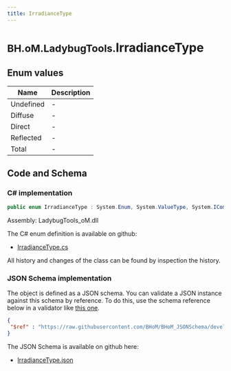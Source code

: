 ```yaml
---
title: IrradianceType
---
```


# <small>BH.oM.LadybugTools.</small>**IrradianceType**



## Enum values

| Name            | Description                                                    |
|-----------------|----------------------------------------------------------------|
| Undefined |  -  |
| Diffuse |  -  |
| Direct |  -  |
| Reflected |  -  |
| Total |  -  |


## Code and Schema

### C# implementation

``` C# title="C#"
public enum IrradianceType : System.Enum, System.ValueType, System.IComparable, System.ISpanFormattable, System.IFormattable, System.IConvertible
```

Assembly: LadybugTools_oM.dll

The C# enum definition is available on github:

- [IrradianceType.cs](https://github.com/BHoM/LadybugTools_Toolkit/blob/develop/LadybugTools_oM/Enum\IrradianceType.cs)

All history and changes of the class can be found by inspection the history.
### JSON Schema implementation

The object is defined as a JSON schema. You can validate a JSON instance against this schema by reference. To do this, use the schema reference below in a validator like [this one](https://www.jsonschemavalidator.net/).

``` json title="JSON Schema"
{
 "$ref" : "https://raw.githubusercontent.com/BHoM/BHoM_JSONSchema/develop/LadybugTools_oM/IrradianceType.json"
}
```

The JSON Schema is available on github here:

- [IrradianceType.json](https://github.com/BHoM/BHoM_JSONSchema/blob/develop/LadybugTools_oM/IrradianceType.json)
